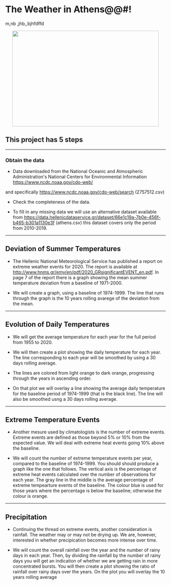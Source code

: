 # The Weather in Athens@@#!
m,nb ,jhb,,bjhfdffd


<p align="center">

  <img width="460" height="300" src="https://user-images.githubusercontent.com/20301691/178126272-e0061f16-ee79-46d1-928b-5bd4fdc81c9e.jpg">

</p>



## This project has 5 steps 



<hr>



### Obtain the data

- Data downloaded from the National Oceanic and Atmospheric Administration's National Centers for Environmental Information https://www.ncdc.noaa.gov/cdo-web/ 

and specifically https://www.ncdc.noaa.gov/cdo-web/search (2757512.csv)

- Check the completeness of the data.

- To fill in any missing data we will use an alternative dataset available from https://data.hellenicdataservice.gr/dataset/66e1c19a-7b0e-456f-b465-b301a1130e3f (athens.csv) this dataset covers only the period from 2010-2019.



<hr>



## Deviation of Summer Temperatures

- The Hellenic National Meteorological Service has published a report on extreme weather events for 2020. The report is available at http://www.hnms.gr/emy/en/pdf/2020_GRsignificantEVENT_en.pdf. In page 7 of the report there is a graph showing the mean summer temperature deviation from a baseline of 1971-2000.

- We will create a graph, using a baseline of 1974-1999. The line that runs through the graph is the 10 years rolling avarege of the deviation from the mean.



<hr>



## Evolution of Daily Temperatures

- We will get the average temperature for each year for the full period from 1955 to 2020. 

- We will then create a plot showing the daily temperature for each year. The line corresponding to each year will be smoothed by using a 30 days rolling average. 

- The lines are colored from light orange to dark orange, progressing through the years in ascending order.

- On that plot we will overlay a line showing the average daily temperature for the baseline period of 1974-1999 (that is the black line). The line will also be smoothed usng a 30 days rolling average.



<hr>



## Extreme Temperature Events

- Another mesure used by climatologists is the number of extreme events. Extreme events are defined as those beyond 5% or 10% from the expected value. We will deal with extreme heat events going 10% above the baseline.

- We will count the number of extreme temperature events per year, compared to the baseline of 1974-1999. You should should produce a graph like the one that follows. The vertical axis is the percentage of extreme heat events calculated over the number of observations for each year. The gray line in the middle is the average percentage of extreme tempearture events of the baseline. The colour blue is used for those years where the percentage is below the baseline; otherwise the colour is orange.



<hr>



## Precipitation

- Continuing the thread on extreme events, another consideration is rainfall. The weather may or may not be drying up. We are, however, interested in whether precipication becomes more intense over time.

- We will count the overall rainfall over the year and the number of rainy days in each year. Then, by dividing the rainfall by the number of rainy days you will get an indication of whether we are getting rain in more concentrated bursts. You will then create a plot showing the ratio of rainfall over rainy days over the years. On the plot you will overlay the 10 years rolling average

